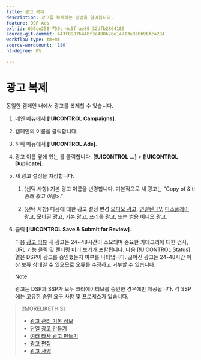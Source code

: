 ```yaml
---
title: 광고 복제
description: 광고를 복제하는 방법을 알아봅니다.
feature: DSP Ads
exl-id: 030ce258-750c-4c5f-ae89-32dfb2864189
source-git-commit: 443f8907644bf3e480626e14713e8abb9bfca284
workflow-type: tm+mt
source-wordcount: '180'
ht-degree: 0%

---
```


# 광고 복제

동일한 캠페인 내에서 광고를 복제할 수 있습니다.

1. 메인 메뉴에서 **[!UICONTROL Campaigns]**.

1. 캠페인의 이름을 클릭합니다.

1. 하위 메뉴에서 **[!UICONTROL Ads]**.

1. 광고 이름 옆에 있는 를 클릭합니다.  **[!UICONTROL ...]** > **[!UICONTROL Duplicate]**.

1. 새 광고 설정을 지정합니다.

   1. (선택 사항) 기본 광고 이름을 변경합니다. 기본적으로 새 광고는 &quot;Copy of \&lt;*원래 광고 이름*\>.&quot;

   1. (선택 사항) 다음에 대한 광고 설정 변경 [오디오 광고](ad-settings-audio.md), [연결된 TV](ad-settings-connected-tv.md), [디스플레이 광고](ad-settings-display.md), [모바일 광고](ad-settings-mobile.md), [기본 광고](ad-settings-native.md), [프리롤 광고](ad-settings-pre-roll.md), 또는 [범용 비디오 광고](ad-settings-universal-video.md).

1. 클릭 **[!UICONTROL Save & Submit for Review]**.

   다음 [광고 리뷰](ad-about.md) 새 광고는 24~48시간이 소요되며 중요한 카테고리에 대한 검사, URL 기능 클릭 및 렌더링 미리 보기가 포함됩니다. 다음 [!UICONTROL Status] 열은 DSP이 광고를 승인했는지 여부를 나타냅니다. 끊어진 광고는 24-48시간 이상 보류 상태일 수 있으므로 오류를 수정하고 거부할 수 있습니다.

   >[!NOTE]
   >
   >광고는 DSP과 SSP가 모두 크리에이티브를 승인한 경우에만 제공됩니다. 각 SSP에는 고유한 승인 요구 사항 및 프로세스가 있습니다.

>[!MORELIKETHIS]
>
>* [광고 관리 기본 정보](ad-about.md)
>* [단일 광고 만들기](ad-create.md)
>* [여러 타사 광고 만들기](ad-create-multiple.md)
>* [광고 편집](ad-edit.md)
>* [광고 사양](ad-specs.md)

